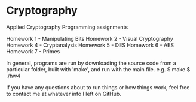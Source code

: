 Cryptography
============

Applied Cryptography Programming assignments

Homework 1 - Manipulating Bits
Homework 2 - Visual Cryptography
Homework 4 - Cryptanalysis
Homework 5 - DES
Homework 6 - AES
Homework 7 - Primes

In general, programs are run by downloading the source code from a particular folder, built with 'make', and run with the main file.
e.g.
$ make
$ ./hw4

If you have any questions about to run things or how things work, feel free to contact me at whatever info I left on GitHub.
